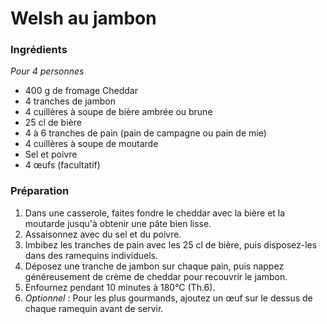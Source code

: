 # Welsh au jambon

### Ingrédients
*Pour 4 personnes*

- 400 g de fromage Cheddar
- 4 tranches de jambon
- 4 cuillères à soupe de bière ambrée ou brune
- 25 cl de bière
- 4 à 6 tranches de pain (pain de campagne ou pain de mie)
- 4 cuillères à soupe de moutarde
- Sel et poivre
- 4 œufs (facultatif)

### Préparation

1. Dans une casserole, faites fondre le cheddar avec la bière et la moutarde jusqu'à obtenir une pâte bien lisse.
2. Assaisonnez avec du sel et du poivre.
3. Imbibez les tranches de pain avec les 25 cl de bière, puis disposez-les dans des ramequins individuels.
4. Déposez une tranche de jambon sur chaque pain, puis nappez généreusement de crème de cheddar pour recouvrir le jambon.
5. Enfournez pendant 10 minutes à 180°C (Th.6).
6. *Optionnel* : Pour les plus gourmands, ajoutez un œuf sur le dessus de chaque ramequin avant de servir.

